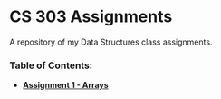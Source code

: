 # CS 303 Assignments
A repository of my Data Structures class assignments.

### Table of Contents:
* **[Assignment 1 - Arrays](Assignment1/report_1.md)**
